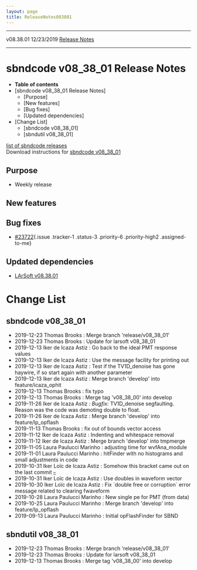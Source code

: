 ```yaml
---
layout: page
title: ReleaseNotes083801
---
```


  ----------- ------------ -- -- ------------------------------------------------------
  v08.38.01   12/23/2019         [Release Notes](ReleaseNotes083801.html)
  ----------- ------------ -- -- ------------------------------------------------------



sbndcode v08\_38\_01 Release Notes
======================================================================================

-   **Table of contents**
-   [sbndcode v08\_38\_01 Release
    Notes]
    -   [Purpose]
    -   [New features]
    -   [Bug fixes]
    -   [Updated dependencies]
-   [Change List]
    -   [sbndcode v08\_38\_01]
    -   [sbndutil v08\_38\_01]

[list of sbndcode
releases](List_of_SBND_code_releases.html)\
Download instructions for [sbndcode
v08\_38\_01](http://scisoft.fnal.gov/scisoft/bundles/sbnd/v08_38_01/sbndcode-v08_38_01.html)



Purpose
----------------------------------

-   Weekly release



New features
--------------------------------------------



Bug fixes
--------------------------------------

-   [\#23722](/redmine/issues/23722 "Bug: Optical hit finder segfaults when processing SBND MC (Resolved)"){.issue
    .tracker-1 .status-3 .priority-6 .priority-high2 .assigned-to-me}



Updated dependencies
------------------------------------------------------------

-   [LArSoft
    v08.38.01](https://cdcvs.fnal.gov/redmine/projects/larsoft/wiki/ReleaseNotes083801)



Change List
==========================================



sbndcode v08\_38\_01
----------------------------------------------------------

-   2019-12-23 Thomas Brooks : Merge branch \'release/v08\_38\_01\'
-   2019-12-23 Thomas Brooks : Update for larsoft v08\_38\_01
-   2019-12-13 Iker de Icaza Astiz : Go back to the ideal PMT response
    values
-   2019-12-13 Iker de Icaza Astiz : Use the message facility for
    printing out
-   2019-12-13 Iker de Icaza Astiz : Test if the TV1D\_denoise has gone
    haywire, if so start again with another parameter
-   2019-12-13 Iker de Icaza Astiz : Merge branch \'develop\' into
    feature/icaza\_ophit
-   2019-12-13 Thomas Brooks : fix typo
-   2019-12-13 Thomas Brooks : Merge tag \'v08\_38\_00\' into develop
-   2019-11-26 Iker de Icaza Astiz : *Bugfix:* TV1D\_denoise
    segfaulting. Reason was the code was demoting double to float.
-   2019-11-26 Iker de Icaza Astiz : Merge branch \'develop\' into
    feature/lp\_opflash
-   2019-11-13 Thomas Brooks : fix out of bounds vector access
-   2019-11-12 Iker de Icaza Astiz : Indenting and whitespace removal
-   2019-11-12 Iker de Icaza Astiz : Merge branch \'develop\' into
    tmpmerge
-   2019-11-05 Laura Paulucci Marinho : adjusting time for
    wvfAna\_module
-   2019-11-01 Laura Paulucci Marinho : hitFinder with no histograms and
    small adjustments in code
-   2019-10-31 Iker Loïc de Icaza Astiz : Somehow this bracket came out
    on the last commit ~~\_~~
-   2019-10-31 Iker Loïc de Icaza Astiz : Use doubles in waveform vector
-   2019-10-30 Iker Loïc de Icaza Astiz : Fix \`double free or
    corruption\` error message related to clearing fwaveform
-   2019-10-28 Laura Paulucci Marinho : New single pe for PMT (from
    data)
-   2019-10-25 Laura Paulucci Marinho : Merge branch \'develop\' into
    feature/lp\_opflash
-   2019-09-13 Laura Paulucci Marinho : Initial opFlashFinder for SBND



sbndutil v08\_38\_01
----------------------------------------------------------

-   2019-12-23 Thomas Brooks : Merge branch \'release/v08\_38\_01\'
-   2019-12-23 Thomas Brooks : Update for larsoft v08\_38\_01
-   2019-12-13 Thomas Brooks : Merge tag \'v08\_38\_00\' into develop
